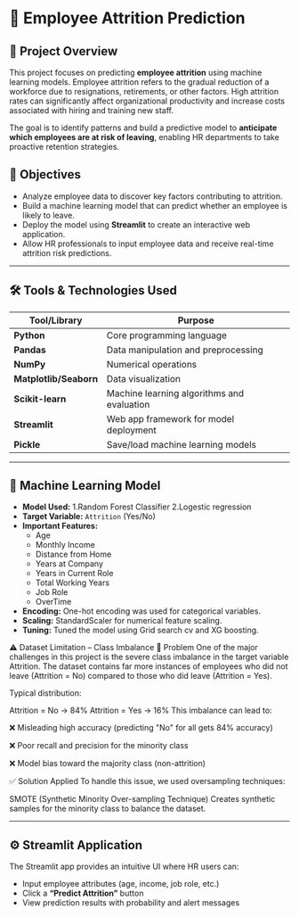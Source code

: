 # 🧠 Employee Attrition Prediction

## 📌 Project Overview

This project focuses on predicting **employee attrition** using machine learning models. Employee attrition refers to the gradual reduction of a workforce due to resignations, retirements, or other factors. High attrition rates can significantly affect organizational productivity and increase costs associated with hiring and training new staff.

The goal is to identify patterns and build a predictive model to **anticipate which employees are at risk of leaving**, enabling HR departments to take proactive retention strategies.

## 🎯 Objectives

- Analyze employee data to discover key factors contributing to attrition.
- Build a machine learning model that can predict whether an employee is likely to leave.
- Deploy the model using **Streamlit** to create an interactive web application.
- Allow HR professionals to input employee data and receive real-time attrition risk predictions.

--------------------------------------------------------------------------------------------------------------------------------------------

## 🛠️ Tools & Technologies Used

| Tool/Library           | Purpose                                   |
|------------------------|-------------------------------------------|
| **Python**             | Core programming language                 |
| **Pandas**             | Data manipulation and preprocessing       |
| **NumPy**              | Numerical operations                      |
| **Matplotlib/Seaborn** | Data visualization                        |
| **Scikit-learn**       | Machine learning algorithms and evaluation|
| **Streamlit**          | Web app framework for model deployment    |
| **Pickle**             | Save/load machine learning models         |

----------------------------------------------------------------------------------------------------------------------------------------------------

## 🧠 Machine Learning Model

- **Model Used:** 1.Random Forest Classifier
                  2.Logestic regression
- **Target Variable:** `Attrition` (Yes/No)
- **Important Features:**
  - Age
  - Monthly Income
  - Distance from Home
  - Years at Company
  - Years in Current Role
  - Total Working Years
  - Job Role
  - OverTime
- **Encoding:** One-hot encoding was used for categorical variables.
- **Scaling:** StandardScaler for numerical feature scaling.
- **Tuning:** Tuned  the model using Grid search cv and XG boosting.

⚠️ Dataset Limitation – Class Imbalance
🎯 Problem
One of the major challenges in this project is the severe class imbalance in the target variable Attrition. The dataset contains far more instances of employees who did not leave (Attrition = No) compared to those who did leave (Attrition = Yes).

Typical distribution:

Attrition = No  → 84%
Attrition = Yes → 16%
This imbalance can lead to:

❌ Misleading high accuracy (predicting "No" for all gets 84% accuracy)

❌ Poor recall and precision for the minority class

❌ Model bias toward the majority class (non-attrition)

✅ Solution Applied
To handle this issue, we used oversampling techniques:

SMOTE (Synthetic Minority Over-sampling Technique)
Creates synthetic samples for the minority class to balance the dataset.


------------------------------------------------------------------------------------------------------------------------------------------------

## ⚙️ Streamlit Application

The Streamlit app provides an intuitive UI where HR users can:

- Input employee attributes (age, income, job role, etc.)
- Click a **“Predict Attrition”** button
- View prediction results with probability and alert messages
